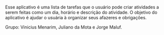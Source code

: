 Esse aplicativo é uma lista de tarefas que o usuário pode criar atividades a serem feitas como um dia, horário e descrição do atividade.
O objetivo do aplicativo é ajudar o usuária à organizar seus afazeres e obrigações.

Grupo: Vinicius Menarim, Juliano da Mota e Jorge Maluf.
